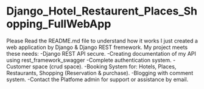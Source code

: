 # Django_Hotel_Restaurent_Places_Shopping_FullWebApp
Please Read the README.md file to understand how it works
I just created a web application by Django & Django REST fremework. My project meets these needs: 
-Django REST API secure.
-Creating documentation of my API using rest_framework_swagger 
-Complete authentication system. -Customer space (crud space). 
-Booking System for: Hotels, Places, Restaurants, Shopping (Reservation & purchase). 
-Blogging with comment system. 
-Contact the Platfome admin for support or assistance by email.
